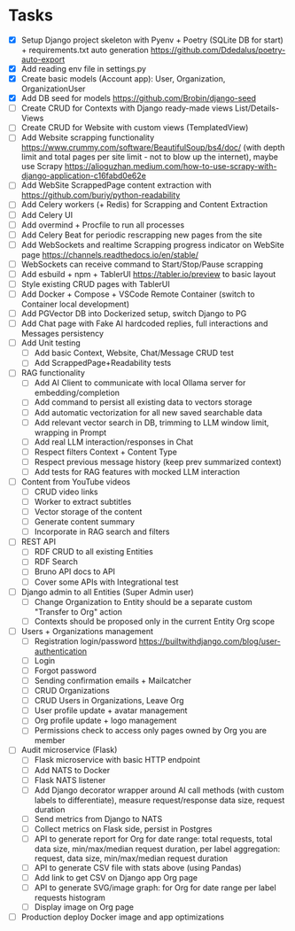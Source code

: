 # Tasks

- [x] Setup Django project skeleton with Pyenv + Poetry (SQLite DB for start) + requirements.txt auto generation <https://github.com/Ddedalus/poetry-auto-export>
- [x] Add reading env file in settings.py
- [x] Create basic models (Account app): User, Organization, OrganizationUser
- [x] Add DB seed for models <https://github.com/Brobin/django-seed>
- [ ] Create CRUD for Contexts with Django ready-made views List/Details-Views
- [ ] Create CRUD for Website with custom views (TemplatedView)
- [ ] Add Website scrapping functionality <https://www.crummy.com/software/BeautifulSoup/bs4/doc/>  (with depth limit and total pages per site limit - not to blow up the internet), maybe use Scrapy <https://alioguzhan.medium.com/how-to-use-scrapy-with-django-application-c16fabd0e62e>
- [ ] Add WebSite ScrappedPage content extraction with <https://github.com/buriy/python-readability>
- [ ] Add Celery workers (+ Redis) for Scrapping and Content Extraction
- [ ] Add Celery UI
- [ ] Add overmind + Procfile to run all processes
- [ ] Add Celery Beat for periodic rescrapping new pages from the site
- [ ] Add WebSockets and realtime Scrapping progress indicator on WebSite page <https://channels.readthedocs.io/en/stable/>
- [ ] WebSockets can receive command to Start/Stop/Pause scrapping
- [ ] Add esbuild + npm + TablerUI <https://tabler.io/preview> to basic layout
- [ ] Style existing CRUD pages with TablerUI
- [ ] Add Docker + Compose + VSCode Remote Container (switch to Container local development)
- [ ] Add PGVector DB into Dockerized setup, switch Django to PG
- [ ] Add Chat page with Fake AI hardcoded replies, full interactions and Messages persistency
- [ ] Add Unit testing
 	- [ ] Add basic Context, Website, Chat/Message CRUD test
 	- [ ] Add ScrappedPage+Readability tests
- [ ] RAG functionality
 	- [ ] Add AI Client to communicate with local Ollama server for embedding/completion
 	- [ ] Add command to persist all existing data to vectors storage
 	- [ ] Add automatic vectorization for all new saved searchable data
 	- [ ] Add relevant vector search in DB, trimming to LLM window limit, wrapping in Prompt
 	- [ ] Add real LLM interaction/responses in Chat
 	- [ ] Respect filters Context + Content Type
 	- [ ] Respect previous message history (keep prev summarized context)
 	- [ ] Add tests for RAG features with mocked LLM interaction
- [ ] Content from YouTube videos
  - [ ] CRUD video links
  - [ ] Worker to extract subtitles
  - [ ] Vector storage of the content
  - [ ] Generate content summary
  - [ ] Incorporate in RAG search and filters
- [ ] REST API
  - [ ] RDF CRUD to all existing Entities
  - [ ] RDF Search
  - [ ] Bruno API docs to API
  - [ ] Cover some APIs with Integrational test
- [ ] Django admin to all Entities (Super Admin user)
  - [ ] Change Organization to Entity should be a separate custom "Transfer to Org" action
  - [ ] Contexts should be proposed only in the current Entity Org scope
- [ ] Users + Organizations management
  - [ ] Registration login/password <https://builtwithdjango.com/blog/user-authentication>
  - [ ] Login
  - [ ] Forgot password
  - [ ] Sending confirmation emails + Mailcatcher
  - [ ] CRUD Organizations
  - [ ] CRUD Users in Organizations, Leave Org
  - [ ] User profile update + avatar management
  - [ ] Org profile update + logo management
  - [ ] Permissions check to access only pages owned by Org you are member
- [ ] Audit microservice (Flask)
  - [ ] Flask microservice with basic HTTP endpoint
  - [ ] Add NATS to Docker
  - [ ] Flask NATS listener
  - [ ] Add Django decorator wrapper around AI call methods (with custom labels to differentiate), measure request/response data size, request duration
  - [ ] Send metrics from Django to NATS
  - [ ] Collect metrics on Flask side, persist in Postgres
  - [ ] API to generate report for Org for date range: total requests, total data size, min/max/median request duration, per label aggregation: request, data size, min/max/median request duration
  - [ ] API to generate CSV file with stats above (using Pandas)
  - [ ] Add link to get CSV on Django app Org page
  - [ ] API to generate SVG/image graph:  for Org for date range per label requests histogram
  - [ ] Display image on Org page
- [ ] Production deploy Docker image and app optimizations
